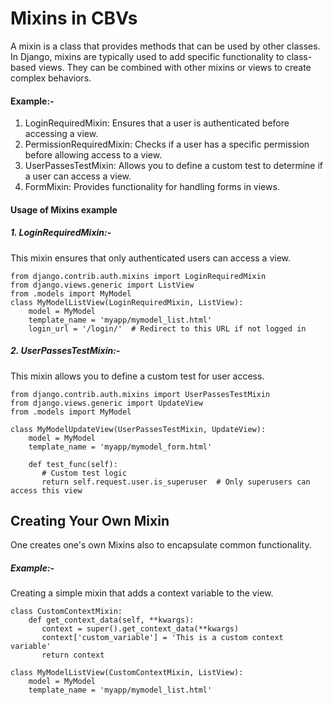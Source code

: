 # Mixins in CBVs
A mixin is a class that provides methods that can be used by other classes. In Django, mixins are typically used to add specific functionality to class-based views. They can be combined with other mixins or views to create complex behaviors.

#### Example:-
1. LoginRequiredMixin: Ensures that a user is authenticated before accessing a view.
2. PermissionRequiredMixin: Checks if a user has a specific permission before allowing access to a view.
3. UserPassesTestMixin: Allows you to define a custom test to determine if a user can access a view.
4. FormMixin: Provides functionality for handling forms in views.

#### Usage of Mixins example
##### 1. LoginRequiredMixin:-

This mixin ensures that only authenticated users can access a view.

    from django.contrib.auth.mixins import LoginRequiredMixin
    from django.views.generic import ListView
    from .models import MyModel
    class MyModelListView(LoginRequiredMixin, ListView):
        model = MyModel
        template_name = 'myapp/mymodel_list.html'
        login_url = '/login/'  # Redirect to this URL if not logged in

##### 2. UserPassesTestMixin:-
  
This mixin allows you to define a custom test for user access.

    from django.contrib.auth.mixins import UserPassesTestMixin
    from django.views.generic import UpdateView
    from .models import MyModel

    class MyModelUpdateView(UserPassesTestMixin, UpdateView):
        model = MyModel
        template_name = 'myapp/mymodel_form.html'
    
        def test_func(self):
           # Custom test logic
           return self.request.user.is_superuser  # Only superusers can access this view

## Creating Your Own Mixin
One creates one's own Mixins also to encapsulate common functionality. 

##### Example:-
Creating a simple mixin that adds a context variable to the view.

    class CustomContextMixin:
        def get_context_data(self, **kwargs):
           context = super().get_context_data(**kwargs)
           context['custom_variable'] = 'This is a custom context variable'
           return context

    class MyModelListView(CustomContextMixin, ListView):
        model = MyModel
        template_name = 'myapp/mymodel_list.html'


